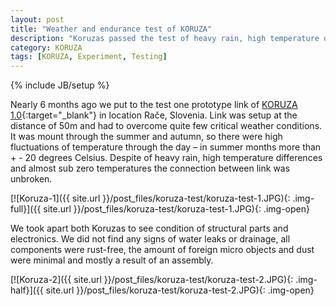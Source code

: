 ```yaml
---
layout: post
title: "Weather and endurance test of KORUZA"
description: "Koruzas passed the test of heavy rain, high temperature differences and almost sub zero temperatures."
category: KORUZA
tags: [KORUZA, Experiment, Testing]
---
```

{% include JB/setup %}


Nearly 6 months ago we put to the test one prototype link of [KORUZA 1.0](http://koruza.net/){:target="_blank"} in location Rače, Slovenia. Link was setup at the distance of 50m and had to overcome quite few critical weather conditions. It was mount through the summer and autumn, so there were high fluctuations of temperature through the day – in summer months more than + - 20 degrees Celsius. Despite of heavy rain, high temperature differences and almost sub zero temperatures the connection between link was unbroken.

[![Koruza-1]({{ site.url }}/post_files/koruza-test/koruza-test-1.JPG){: .img-full}]({{ site.url }}/post_files/koruza-test/koruza-test-1.JPG){: .img-open}

We took apart both Koruzas to see condition of structural parts and electronics. We did not find any signs of water leaks or drainage, all components were rust-free, the amount of foreign micro objects and dust were minimal and mostly a result of an assembly. 

[![Koruza-2]({{ site.url }}/post_files/koruza-test/koruza-test-2.JPG){: .img-half}]({{ site.url }}/post_files/koruza-test/koruza-test-2.JPG){: .img-open}

